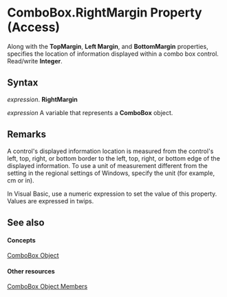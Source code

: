 
# ComboBox.RightMargin Property (Access)

Along with the  **TopMargin**, **Left Margin**, and **BottomMargin** properties, specifies the location of information displayed within a combo box control. Read/write **Integer**.


## Syntax

 _expression_. **RightMargin**

 _expression_ A variable that represents a **ComboBox** object.


## Remarks

A control's displayed information location is measured from the control's left, top, right, or bottom border to the left, top, right, or bottom edge of the displayed information. To use a unit of measurement different from the setting in the regional settings of Windows, specify the unit (for example, cm or in).

In Visual Basic, use a numeric expression to set the value of this property. Values are expressed in twips.


## See also


#### Concepts


[ComboBox Object](1cf508d5-023e-eb38-3991-71e82b2a4e7e.md)
#### Other resources


[ComboBox Object Members](d0d83ca3-3698-295e-5335-7d0816557d6b.md)
